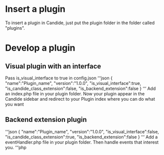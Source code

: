 # Insert a plugin
To insert a plugin in Candide, just put the plugin folder in the folder called "plugins".

# Develop a plugin
## Visual plugin with an interface
Pass is_visual_interface to true in config.json
‘‘‘json
{
    "name":"Plugin_name",
    "version":"1.0.0",
    "is_visual_interface":true,
    "is_candide_class_extension":false,
    "is_backend_extension":false
}
‘‘‘
Add an index.php file in your plugin folder.
Now your plugin appear in the Candide sidebar and redirect to your Plugin index where you can do what you want

## Backend extension plugin
‘‘‘json
{
    "name":"Plugin_name",
    "version":"1.0.0",
    "is_visual_interface":false,
    "is_candide_class_extension":true,
    "is_backend_extension":false
}
‘‘‘
Add a eventHandler.php file in your plugin folder.
Then handle events that interest you.
‘‘‘php
<?php

switch ($_GET["event"]) {
    case Notification::NEW_PICTURE_SAVED:
        // Do something
        break;
    default:
        trigger_error('Event "'.$_GET["event"].'" is not supported by sample_backend_plugin');
        break;
}

‘‘‘